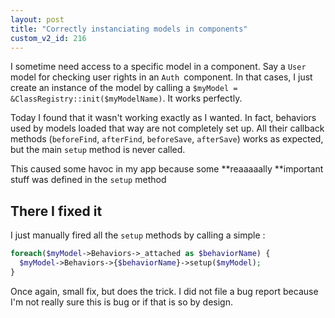 ```yaml
---
layout: post
title: "Correctly instanciating models in components"
custom_v2_id: 216
---
```


I sometime need access to a specific model in a component. Say a `User `model
for checking user rights in an `Auth `component. In that cases, I just create
an instance of the model by calling a `$myModel =
&ClassRegistry::init($myModelName)`. It works perfectly.

Today I found that it wasn't working exactly as I wanted. In fact, behaviors
used by models loaded that way are not completely set up. All their callback
methods (`beforeFind`, `afterFind`, `beforeSave`, `afterSave`) works as
expected, but the main `setup` method is never called.

This caused some havoc in my app because some **reaaaaally **important stuff
was defined in the `setup` method

## There I fixed it

I just manually fired all the `setup` methods by calling a simple :


```php
foreach($myModel->Behaviors->_attached as $behaviorName) {
  $myModel->Behaviors->{$behaviorName}->setup($myModel);
}
```


Once again, small fix, but does the trick. I did not file a bug report because
I'm not really sure this is bug or if that is so by design.

